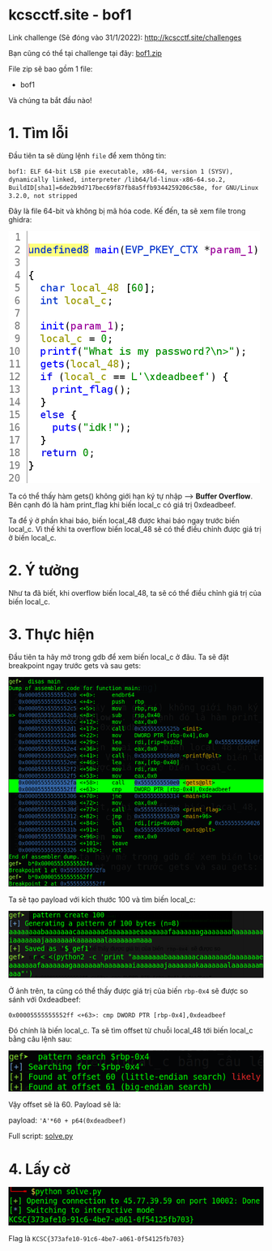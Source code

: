 # kcscctf.site - bof1

Link challenge (Sẽ đóng vào 31/1/2022): http://kcscctf.site/challenges

Bạn cũng có thể tại challenge tại đây: [bof1.zip](bof1.zip)

File zip sẽ bao gồm 1 file:
- bof1

Và chúng ta bắt đầu nào!

# 1. Tìm lỗi

Đầu tiên ta sẽ dùng lệnh `file` để xem thông tin:
```
bof1: ELF 64-bit LSB pie executable, x86-64, version 1 (SYSV), dynamically linked, interpreter /lib64/ld-linux-x86-64.so.2, BuildID[sha1]=6de2b9d717bec69f87fb8a5ffb9344259206c58e, for GNU/Linux 3.2.0, not stripped
```
Đây là file 64-bit và không bị mã hóa code. Kế đến, ta sẽ xem file trong ghidra:

![main](images/main.png)

Ta có thể thấy hàm gets() không giới hạn ký tự nhập --> **Buffer Overflow**. Bên cạnh đó là hàm print_flag khi biến local_c có giá trị 0xdeadbeef.

Ta để ý ở phần khai báo, biến local_48 được khai báo ngay trước biến local_c. Vì thế khi ta overflow biến local_48 sẽ có thể điều chỉnh được giá trị ở biến local_c.

# 2. Ý tưởng

Như ta đã biết, khi overflow biến local_48, ta sẽ có thể điều chỉnh giá trị của biến local_c.

# 3. Thực hiện

Đầu tiên ta hãy mở trong gdb để xem biến local_c ở đâu. Ta sẽ đặt breakpoint ngay trước gets và sau gets:

![breakpoint_gets.png](images/breakpoint_gets.png)

Ta sẽ tạo payload với kích thước 100 và tìm biến local_c:

![payload_run.png](images/payload_run.png)

Ở ảnh trên, ta cũng có thể thấy được giá trị của biến `rbp-0x4` sẽ được so sánh với 0xdeadbeef:

```
0x00005555555552ff <+63>: cmp DWORD PTR [rbp-0x4],0xdeadbeef
```

Đó chính là biến local_c. Ta sẽ tìm offset từ chuỗi local_48 tới biến local_c bằng câu lệnh sau:

![pattern_search.png](images/pattern_search.png)

Vậy offset sẽ là 60. Payload sẽ là:

payload: `'A'*60 + p64(0xdeadbeef)`

Full script: [solve.py](solve.py)

# 4. Lấy cờ

![get_flag.png](images/get_flag.png)

Flag là `KCSC{373afe10-91c6-4be7-a061-0f54125fb703}`



